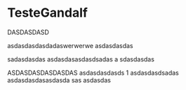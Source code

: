 # TesteGandalf

DASDASDASD

asdasdasdasdadaswerwerwe asdasdasdas

sadasdasdas
asdasdasasdasdsadas
a
sdasdasdas


ASDASDASDASDASDAS
asdasdasdasds
1
asdasdasdsadas
asdasdasdasasdasda
sas
asdasdas
